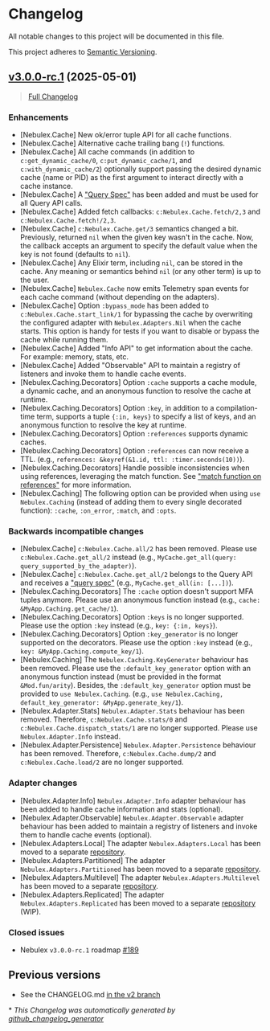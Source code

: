 # Changelog

All notable changes to this project will be documented in this file.

This project adheres to [Semantic Versioning](https://semver.org/spec/v2.0.0.html).

## [v3.0.0-rc.1](https://github.com/elixir-nebulex/nebulex/tree/v3.0.0-rc.1) (2025-05-01)
> [Full Changelog](https://github.com/elixir-nebulex/nebulex/compare/v2.6.4...v3.0.0-rc.1)

### Enhancements

- [Nebulex.Cache] New ok/error tuple API for all cache functions.
- [Nebulex.Cache] Alternative cache trailing bang (`!`) functions.
- [Nebulex.Cache] All cache commands (in addition to `c:get_dynamic_cache/0`,
  `c:put_dynamic_cache/1`, and `c:with_dynamic_cache/2`) optionally support
  passing the desired dynamic cache (name or PID) as the first argument to
  interact directly with a cache instance.
- [Nebulex.Cache] A ["Query Spec"][q_spec] has been added and must be used for
  all Query API calls.
- [Nebulex.Cache] Added fetch callbacks: `c:Nebulex.Cache.fetch/2,3` and
  `c:Nebulex.Cache.fetch!/2,3`.
- [Nebulex.Cache] `c:Nebulex.Cache.get/3` semantics changed a bit. Previously,
  returned `nil` when the given key wasn't in the cache. Now, the callback
  accepts an argument to specify the default value when the key is not found
  (defaults to `nil`).
- [Nebulex.Cache] Any Elixir term, including `nil`, can be stored in the cache.
  Any meaning or semantics behind `nil` (or any other term) is up to the user.
- [Nebulex.Cache] `Nebulex.Cache` now emits Telemetry span events for each cache
  command (without depending on the adapters).
- [Nebulex.Cache] Option `:bypass_mode` has been added to
  `c:Nebulex.Cache.start_link/1` for bypassing the cache by overwriting the
  configured adapter with `Nebulex.Adapters.Nil` when the cache starts. This
  option is handy for tests if you want to disable or bypass the cache while
  running them.
- [Nebulex.Cache] Added "Info API" to get information about the cache.
  For example: memory, stats, etc.
- [Nebulex.Cache] Added "Observable" API to maintain a registry of listeners
  and invoke them to handle cache events.
- [Nebulex.Caching.Decorators] Option `:cache` supports a cache module,
  a dynamic cache, and an anonymous function to resolve the cache at runtime.
- [Nebulex.Caching.Decorators] Option `:key`, in addition to a compilation-time
  term, supports a tuple `{:in, keys}` to specify a list of keys, and an
  anonymous function to resolve the key at runtime.
- [Nebulex.Caching.Decorators] Option `:references` supports dynamic caches.
- [Nebulex.Caching.Decorators] Option `:references` can now receive a TTL.
  (e.g., `references: &keyref(&1.id, ttl: :timer.seconds(10))`).
- [Nebulex.Caching.Decorators] Handle possible inconsistencies when using
  references, leveraging the match function. See
  ["match function on references"][match_ref] for more information.
- [Nebulex.Caching] The following option can be provided when using
  `use Nebulex.Caching` (instead of adding them to every single decorated
  function): `:cache`, `:on_error`, `:match`, and `:opts`.

[q_spec]: http://hexdocs.pm/nebulex/3.0.0-rc.1/Nebulex.Cache.html#c:get_all/2-query-specification
[match_ref]: http://hexdocs.pm/nebulex/3.0.0-rc.1/Nebulex.Caching.Decorators.html#cacheable/3-the-match-function-on-references

### Backwards incompatible changes

- [Nebulex.Cache] `c:Nebulex.Cache.all/2` has been removed. Please use
  `c:Nebulex.Cache.get_all/2` instead
  (e.g., `MyCache.get_all(query: query_supported_by_the_adapter)`).
- [Nebulex.Cache] `c:Nebulex.Cache.get_all/2` belongs to the Query API and
  receives a ["query spec"][q_spec] (e.g., `MyCache.get_all(in: [...])`).
- [Nebulex.Caching.Decorators] The `:cache` option doesn't support MFA tuples
  anymore. Please use an anonymous function instead
  (e.g., `cache: &MyApp.Caching.get_cache/1`).
- [Nebulex.Caching.Decorators] Option `:keys` is no longer supported. Please use
  the option `:key` instead (e.g., `key: {:in, keys}`).
- [Nebulex.Caching.Decorators] Option `:key_generator` is no longer supported on
  the decorators. Please use the option `:key` instead
  (e.g., `key: &MyApp.Caching.compute_key/1`).
- [Nebulex.Caching] The `Nebulex.Caching.KeyGenerator` behaviour has been
  removed. Please use the `:default_key_generator` option with an anonymous
  function instead (must be provided in the format `&Mod.fun/arity`). Besides,
  the `:default_key_generator` option must be provided to `use Nebulex.Caching`.
  (e.g., `use Nebulex.Caching, default_key_generator: &MyApp.generate_key/1`).
- [Nebulex.Adapter.Stats] `Nebulex.Adapter.Stats` behaviour has been removed.
  Therefore, `c:Nebulex.Cache.stats/0` and `c:Nebulex.Cache.dispatch_stats/1`
  are no longer supported. Please use `Nebulex.Adapter.Info` instead.
- [Nebulex.Adapter.Persistence] `Nebulex.Adapter.Persistence` behaviour has been
  removed. Therefore, `c:Nebulex.Cache.dump/2` and `c:Nebulex.Cache.load/2`
  are no longer supported.

### Adapter changes

- [Nebulex.Adapter.Info] `Nebulex.Adapter.Info` adapter behaviour has been added
  to handle cache information and stats (optional).
- [Nebulex.Adapter.Observable] `Nebulex.Adapter.Observable` adapter behaviour
  has been added to maintain a registry of listeners and invoke them to handle
  cache events (optional).
- [Nebulex.Adapters.Local] The adapter `Nebulex.Adapters.Local` has been moved
  to a separate [repository](https://github.com/elixir-nebulex/nebulex_local).
- [Nebulex.Adapters.Partitioned] The adapter `Nebulex.Adapters.Partitioned`
  has been moved to a separate
  [repository](https://github.com/elixir-nebulex/nebulex_distributed).
- [Nebulex.Adapters.Multilevel] The adapter `Nebulex.Adapters.Multilevel`
  has been moved to a separate
  [repository](https://github.com/elixir-nebulex/nebulex_distributed).
- [Nebulex.Adapters.Replicated] The adapter `Nebulex.Adapters.Replicated`
  has been moved to a separate
  [repository](https://github.com/elixir-nebulex/nebulex_distributed) (WIP).

### Closed issues

- Nebulex `v3.0.0-rc.1` roadmap
  [#189](https://github.com/elixir-nebulex/nebulex/issues/189)

## Previous versions

  * See the CHANGELOG.md [in the v2 branch](https://github.com/elixir-nebulex/nebulex/blob/v2/CHANGELOG.md)


\* *This Changelog was automatically generated by [github_changelog_generator](https://github.com/github-changelog-generator/github-changelog-generator)*
